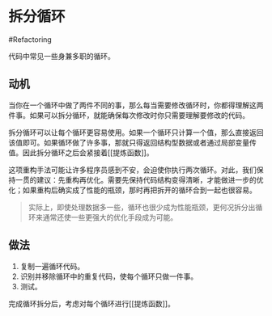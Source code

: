 # 拆分循环
#Refactoring 

代码中常见一些身兼多职的循环。

## 动机

当你在一个循环中做了两件不同的事，那么每当需要修改循环时，你都得理解这两件事。如果可以拆分循环，就能确保每次修改时你只需要理解要修改的代码。

拆分循环可以让每个循环更容易使用。如果一个循环只计算一个值，那么直接返回该值即可。如果循环做了许多事，那就只得返回结构型数据或者通过局部变量传值。因此拆分循环之后会紧接着[[提炼函数]]。

这项重构手法可能让许多程序员感到不安，会迫使你执行两次循环。对此，我们保持一贯的建议：先重构再优化。需要先保持代码结构变得清晰，才能做进一步的优化；如果重构后确实成了性能的瓶颈，那时再把拆开的循环合到一起也很容易。

> 实际上，即使处理数据多一些，循环也很少成为性能瓶颈，更何况拆分出循环来通常还使一些更强大的优化手段成为可能。

## 做法

1. 复制一遍循环代码。
2. 识别并移除循环中的重复代码，使每个循环只做一件事。
3. 测试。

完成循环拆分后，考虑对每个循环进行[[提炼函数]]。